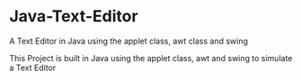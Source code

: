 # Java-Text-Editor
A Text Editor in Java using the applet class, awt class and swing

This Project is built in Java using the applet class, awt and swing to simulate a Text Editor
